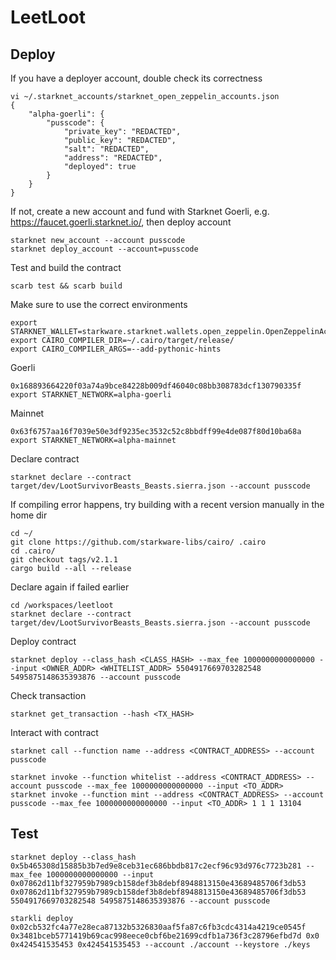 # LeetLoot

## Deploy

If you have a deployer account, double check its correctness
```
vi ~/.starknet_accounts/starknet_open_zeppelin_accounts.json
{
    "alpha-goerli": {
        "pusscode": {
            "private_key": "REDACTED",
            "public_key": "REDACTED",
            "salt": "REDACTED",
            "address": "REDACTED",
            "deployed": true
        }
    }
}
```

If not, create a new account and fund with Starknet Goerli, e.g. https://faucet.goerli.starknet.io/, then deploy account
```
starknet new_account --account pusscode
starknet deploy_account --account=pusscode
```

Test and build the contract
```
scarb test && scarb build
```

Make sure to use the correct environments
```
export STARKNET_WALLET=starkware.starknet.wallets.open_zeppelin.OpenZeppelinAccount
export CAIRO_COMPILER_DIR=~/.cairo/target/release/
export CAIRO_COMPILER_ARGS=--add-pythonic-hints
```

Goerli
```
0x168893664220f03a74a9bce84228b009df46040c08bb308783dcf130790335f
export STARKNET_NETWORK=alpha-goerli
```

Mainnet
```
0x63f6757aa16f7039e50e3df9235ec3532c52c8bbdff99e4de087f80d10ba68a
export STARKNET_NETWORK=alpha-mainnet
```

Declare contract
```
starknet declare --contract target/dev/LootSurvivorBeasts_Beasts.sierra.json --account pusscode
```

If compiling error happens, try building with a recent version manually in the home dir
```
cd ~/
git clone https://github.com/starkware-libs/cairo/ .cairo
cd .cairo/
git checkout tags/v2.1.1
cargo build --all --release
```

Declare again if failed earlier
```
cd /workspaces/leetloot
starknet declare --contract target/dev/LootSurvivorBeasts_Beasts.sierra.json --account pusscode
```

Deploy contract
```
starknet deploy --class_hash <CLASS_HASH> --max_fee 1000000000000000 --input <OWNER_ADDR> <WHITELIST_ADDR> 5504917669703282548 5495875148635393876 --account pusscode
```

Check transaction
```
starknet get_transaction --hash <TX_HASH>
```

Interact with contract
```
starknet call --function name --address <CONTRACT_ADDRESS> --account pusscode

starknet invoke --function whitelist --address <CONTRACT_ADDRESS> --account pusscode --max_fee 1000000000000000 --input <TO_ADDR>
starknet invoke --function mint --address <CONTRACT_ADDRESS> --account pusscode --max_fee 1000000000000000 --input <TO_ADDR> 1 1 1 13104
```



## Test

```
starknet deploy --class_hash 0x5b465308d15885b3b7ed9e8ceb31ec686bbdb817c2ecf96c93d976c7723b281 --max_fee 1000000000000000 --input 0x07862d11bf327959b7989cb158def3b8debf8948813150e43689485706f3db53 0x07862d11bf327959b7989cb158def3b8debf8948813150e43689485706f3db53 5504917669703282548 5495875148635393876 --account pusscode
```

```
starkli deploy 0x02cb532fc4a77e28eca87132b5326830aaf5fa87c6fb3cdc4314a4219ce0545f 0x3481bceb5771419b69cac998eece0cbf6be21699cdfb1a736f3c28796efbd7d 0x0 0x424541535453 0x424541535453 --account ./account --keystore ./keys
```